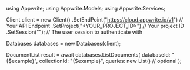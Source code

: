 using Appwrite;
using Appwrite.Models;
using Appwrite.Services;

Client client = new Client()
    .SetEndPoint("https://cloud.appwrite.io/v1") // Your API Endpoint
    .SetProject("<YOUR_PROJECT_ID>") // Your project ID
    .SetSession(""); // The user session to authenticate with

Databases databases = new Databases(client);

DocumentList result = await databases.ListDocuments(
    databaseId: "{$example}",
    collectionId: "{$example}",
    queries: new List<string>() // optional
);